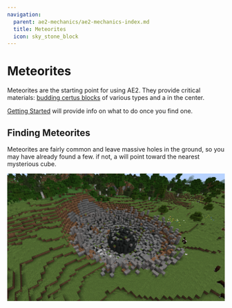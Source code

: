 ```yaml
---
navigation:
  parent: ae2-mechanics/ae2-mechanics-index.md
  title: Meteorites
  icon: sky_stone_block
---
```


# Meteorites

<GameScene zoom="4" background="transparent">
  <ImportStructure src="../assets/assemblies/meteor_interior.snbt" />
</GameScene>

Meteorites are the starting point for using AE2. They provide critical materials: [budding certus blocks](../items-blocks-machines/budding_certus.md)
of various types and a <ItemLink id="mysterious_cube" /> in the center.

[Getting Started](../getting-started.md) will provide info on what to do once you find one.

## Finding Meteorites

Meteorites are fairly common and leave massive holes in the ground, so you may have already found a few. if not, a
<ItemLink id="meteorite_compass" /> will point toward the nearest mysterious cube.

![Meteorite Crater](../assets/assemblies/meteorite-crater.png)